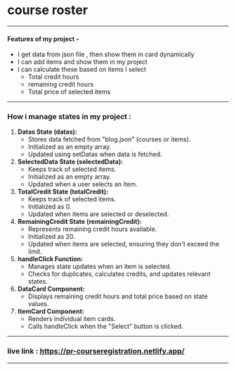 # course roster

---

#### Features of my project -

- I get data from json file , then show them in card dynamically
- I can add items and show them in my project
- I can calculate these based on items I select
  - Total credit hours
  - remaining credit hours
  - Total price of selected items

---

### How i manage states in my project :

1. **Datas State (datas):**
   - Stores data fetched from "blog.json" (courses or items).
   - Initialized as an empty array.
   - Updated using setDatas when data is fetched.
2. **SelectedData State (selectedData):**
   - Keeps track of selected items.
   - Initialized as an empty array.
   - Updated when a user selects an item.
3. **TotalCredit State (totalCredit):**
   - Keeps track of selected items.
   - Initialized as 0.
   - Updated when items are selected or deselected.
4. **RemainingCredit State (remainingCredit):**
   - Represents remaining credit hours available.
   - Initialized as 20.
   - Updated when items are selected, ensuring they don't exceed the limit.
5. **handleClick Function:**
   - Manages state updates when an item is selected.
   - Checks for duplicates, calculates credits, and updates relevant states.
6. **DataCard Component:**
   - Displays remaining credit hours and total price based on state values.
7. **ItemCard Component:**
   - Renders individual item cards.
   - Calls handleClick when the "Select" button is clicked.

---

### live link : https://pr-courseregistration.netlify.app/

---
